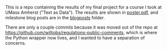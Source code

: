 This is a repo containing the results of my final project for a course I took at UMass Amherst ("Text as Data"). The results are shown in [poster.pdf](https://github.com/willjobs/public-comments-project/blob/main/poster.pdf), and milestone blog posts are in the [blogposts](https://github.com/willjobs/public-comments-project/tree/main/blogposts) folder. 

There are only a couple commits because it was moved out of the repo at https://github.com/willjobs/regulations-public-comments, which is where the Python wrapper now lives, and I wanted to have a separation of concerns.
